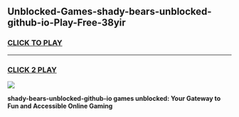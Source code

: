 
## Unblocked-Games-shady-bears-unblocked-github-io-Play-Free-38yir
<h3>
<a href="https://premium76.site?title=shady-bears-unblocked-github-io&ref=09A">CLICK TO PLAY</a></h3>
<hr>

<h3>
<a href="https://premium76.site?title=shady-bears-unblocked-github-io&ref=09A">CLICK 2 PLAY</a>
  
</h3>

<a href="https://premium76.site?title=shady-bears-unblocked-github-io&ref=09A"><img src="https://clearcache.store/games.png"></a>


**shady-bears-unblocked-github-io games unblocked: Your Gateway to Fun and Accessible Online Gaming**

